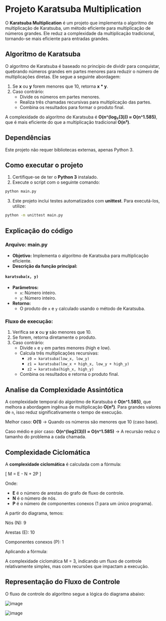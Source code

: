 # Projeto Karatsuba Multiplication

O **Karatsuba Multiplication** é um projeto que implementa o algoritmo de multiplicação de Karatsuba, um método eficiente para multiplicação de números grandes. Ele reduz a complexidade da multiplicação tradicional, tornando-se mais eficiente para entradas grandes.

## Algoritmo de Karatsuba

O algoritmo de Karatsuba é baseado no princípio de dividir para conquistar, quebrando números grandes em partes menores para reduzir o número de multiplicações diretas. Ele segue a seguinte abordagem:

1. Se **x** ou **y** forem menores que 10, retorna **x * y**.
2. Caso contrário:
   - Divide os números em partes menores.
   - Realiza três chamadas recursivas para multiplicação das partes.
   - Combina os resultados para formar o produto final.

A complexidade do algoritmo de Karatsuba é **O(n^(log₂(3))) ≈ O(n^1.585)**, que é mais eficiente do que a multiplicação tradicional **O(n²)**.

## Dependências

Este projeto não requer bibliotecas externas, apenas Python 3.

## Como executar o projeto

1. Certifique-se de ter o **Python 3** instalado.
2. Execute o script com o seguinte comando:

```bash
python main.py
```
3. Este projeto inclui testes automatizados com **unittest**. Para executá-los, utilize:

```bash
python -m unittest main.py
```

## Explicação do código

### Arquivo: main.py

- **Objetivo:** Implementa o algoritmo de Karatsuba para multiplicação eficiente.
- **Descrição da função principal:**

#### `karatsuba(x, y)`
- **Parâmetros:**
  - `x`: Número inteiro.
  - `y`: Número inteiro.
- **Retorno:**
  - O produto de `x` e `y` calculado usando o método de Karatsuba.

### Fluxo de execução:
1. Verifica se **x** ou **y** são menores que 10.
2. Se forem, retorna diretamente o produto.
3. Caso contrário:
   - Divide `x` e `y` em partes menores (high e low).
   - Calcula três multiplicações recursivas:
     - `z0 = karatsuba(low_x, low_y)`
     - `z1 = karatsuba(low_x + high_x, low_y + high_y)`
     - `z2 = karatsuba(high_x, high_y)`
   - Combina os resultados e retorna o produto final.

## Analise da Complexidade Assintótica

A complexidade temporal do algoritmo de Karatsuba é **O(n^1.585)**, que melhora a abordagem ingênua de multiplicação **O(n²)**. Para grandes valores de `n`, isso reduz significativamente o tempo de execução.

Melhor caso: **O(1)** → Quando os números são menores que 10 (caso base).

Caso médio e pior caso: **O(n^(log2(3))) ≈ O(n^1.585)** → A recursão reduz o tamanho do problema a cada chamada.

## Complexidade Ciclomática

A **complexidade ciclomática** é calculada com a fórmula:

\[
M = E - N + 2P
\]

Onde:
- **E** é o número de arestas do grafo de fluxo de controle.
- **N** é o número de nós.
- **P** é o número de componentes conexos (1 para um único programa).

A partir do diagrama, temos:

Nós (N): 9

Arestas (E): 10

Componentes conexos (P): 1

Aplicando a fórmula: 

A complexidade ciclomática M = 3, indicando um fluxo de controle relativamente simples, mas com recursões que impactam a execução.
## Representação do Fluxo de Controle

O fluxo de controle do algoritmo segue a lógica do diagrama abaixo:

![image](https://github.com/user-attachments/assets/ae2b92f3-f6a8-4885-95ca-9fe54bfd6393)

![image](https://github.com/user-attachments/assets/fc3d5634-58c2-457c-8002-fabf436faf61)


